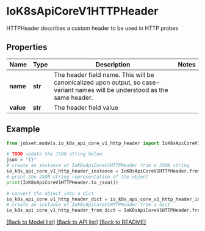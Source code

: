 # IoK8sApiCoreV1HTTPHeader

HTTPHeader describes a custom header to be used in HTTP probes

## Properties

Name | Type | Description | Notes
------------ | ------------- | ------------- | -------------
**name** | **str** | The header field name. This will be canonicalized upon output, so case-variant names will be understood as the same header. | 
**value** | **str** | The header field value | 

## Example

```python
from jobset.models.io_k8s_api_core_v1_http_header import IoK8sApiCoreV1HTTPHeader

# TODO update the JSON string below
json = "{}"
# create an instance of IoK8sApiCoreV1HTTPHeader from a JSON string
io_k8s_api_core_v1_http_header_instance = IoK8sApiCoreV1HTTPHeader.from_json(json)
# print the JSON string representation of the object
print(IoK8sApiCoreV1HTTPHeader.to_json())

# convert the object into a dict
io_k8s_api_core_v1_http_header_dict = io_k8s_api_core_v1_http_header_instance.to_dict()
# create an instance of IoK8sApiCoreV1HTTPHeader from a dict
io_k8s_api_core_v1_http_header_from_dict = IoK8sApiCoreV1HTTPHeader.from_dict(io_k8s_api_core_v1_http_header_dict)
```
[[Back to Model list]](../README.md#documentation-for-models) [[Back to API list]](../README.md#documentation-for-api-endpoints) [[Back to README]](../README.md)


